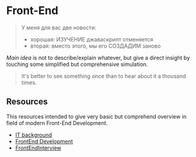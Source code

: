 # Front-End

> У меня для вас две новости:
>    - хорошая: ИЗУЧЕНИЕ джаваскрипт отменяется
>    - вторая: вместо этого, мы его СОЗДАДИМ заново

*Main idea* is not to describe/explain whatever, but give a direct insight by touching some simplified but comprehensive simulation.

> It's better to see something once than to hear about it a thousand times.

## Resources

This resources intended to give very basic but comprehend overview in field of modern Front-End Development.

* [IT background](https://docs.google.com/spreadsheets/d/1gSj_gj_SCEmjsTPEn28-tUWnub2SsFywm72cCuHToMA/pubhtml)
* [FrontEnd Development](https://docs.google.com/spreadsheets/d/1JE4R3LaB8GO1XmncZc8sxIdcEDkizMySiB83-iMXeyU/pubhtml)
* [FrontEndInterview](https://docs.google.com/spreadsheets/d/1WQzE0PYDszUGK88drpFsspb5F-yawO2Df-rxqluA2SM/pubhtml)

